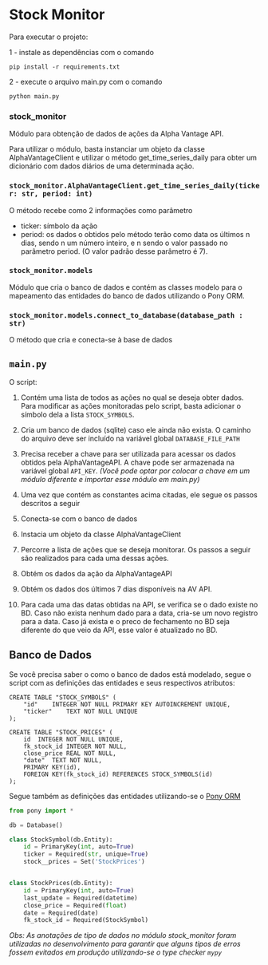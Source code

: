 # Stock Monitor

Para executar o projeto:

1 - instale as dependências com o comando

```
pip install -r requirements.txt
```


2 - execute o arquivo main.py com o comando

```
python main.py
```


### **stock_monitor**
Módulo para obtenção de dados de ações da Alpha Vantage API.

Para utilizar o módulo, basta instanciar um objeto da classe AlphaVantageClient e utilizar o método
get_time_series_daily para obter um dicionário com dados diários de uma determinada ação.


### `stock_monitor.AlphaVantageClient.get_time_series_daily(ticker: str, period: int)`

O método recebe como 2 informações como parâmetro

- ticker: símbolo da ação
- period: os dados o obtidos pelo método terão como data os últimos n dias, sendo n um número inteiro, e n sendo
o valor passado no parâmetro period. (O valor padrão desse parâmetro é 7).


### `stock_monitor.models`

Módulo que cria o banco de dados e contém as classes modelo para o mapeamento das entidades do
banco de dados utilizando o Pony ORM.

### `stock_monitor.models.connect_to_database(database_path : str)`
O método que cria e conecta-se à base de dados

## `main.py`

O script:

1. Contém uma lista de todos as ações no qual se deseja obter dados. Para modificar as ações monitoradas pelo script, basta
adicionar o símbolo dela a lista `STOCK_SYMBOLS`.

1. Cria um banco de dados (sqlite) caso ele ainda não exista. O caminho do arquivo deve ser incluído na variável global
`DATABASE_FILE_PATH`

1. Precisa receber a chave para ser utilizada para acessar os dados obtidos pela AlphaVantageAPI. A chave pode ser
armazenada na variável global `API_KEY`. *(Você pode optar por colocar a chave em um módulo diferente e importar esse módulo em
main.py)*

1. Uma vez que contém as constantes acima citadas, ele segue os passos descritos a seguir

1. Conecta-se com o banco de dados

1. Instacia um objeto da classe AlphaVantageClient

1. Percorre a lista de ações que se deseja monitorar. Os passos a seguir são realizados para cada uma dessas ações.

1. Obtém os dados da ação da AlphaVantageAPI

1. Obtém os dados dos últimos 7 dias disponíveis na AV API.

1. Para cada uma das datas obtidas na API, se verifica se o dado existe no BD. Caso não exista nenhum dado para a data,
cria-se um novo registro para a data. Caso já exista e o preco de fechamento no BD seja diferente do que veio da API,
esse valor é atualizado no BD.


## Banco de Dados

Se você precisa saber o como o banco de dados está modelado, segue o script com as definições das entidades e seus respectivos atributos:

```sqlite
CREATE TABLE "STOCK_SYMBOLS" (
	"id"	INTEGER NOT NULL PRIMARY KEY AUTOINCREMENT UNIQUE,
	"ticker"	TEXT NOT NULL UNIQUE
);

CREATE TABLE "STOCK_PRICES" (
	id	INTEGER NOT NULL UNIQUE,
	fk_stock_id	INTEGER NOT NULL,
	close_price	REAL NOT NULL,
	"date"	TEXT NOT NULL,
	PRIMARY KEY(id),
	FOREIGN KEY(fk_stock_id) REFERENCES STOCK_SYMBOLS(id)
);
```

Segue também as definições das entidades utilizando-se o  [Pony ORM](https://ponyorm.org/)

```python
from pony import *

db = Database()

class StockSymbol(db.Entity):
    id = PrimaryKey(int, auto=True)
    ticker = Required(str, unique=True)
    stock__prices = Set('StockPrices')


class StockPrices(db.Entity):
    id = PrimaryKey(int, auto=True)
    last_update = Required(datetime)
    close_price = Required(float)
    date = Required(date)
    fk_stock_id = Required(StockSymbol)
```


*Obs: As anotações de tipo de dados no módulo stock_monitor foram utilizadas no desenvolvimento para
garantir que alguns tipos de erros fossem evitados em produção utilizando-se o type checker `mypy`*



